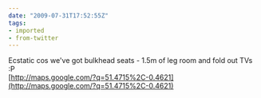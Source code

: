 ```yaml
---
date: "2009-07-31T17:52:55Z"
tags:
- imported
- from-twitter
---
```

Ecstatic cos we've got bulkhead seats - 1.5m of leg room and fold out TVs :P \
[http://maps.google.com/?q=51.4715%2C-0.4621](http://maps.google.com/?q=51.4715%2C-0.4621)
